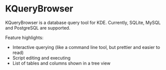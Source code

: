 KQueryBrowser
==============

KQueryBrowser is a database query tool for KDE.
Currently, SQLite, MySQL and PostgreSQL are supported.

Feature highlights:
 * Interactive querying (like a command line tool, but prettier and easier to read)
 * Script editing and executing
 * List of tables and columns shown in a tree view
